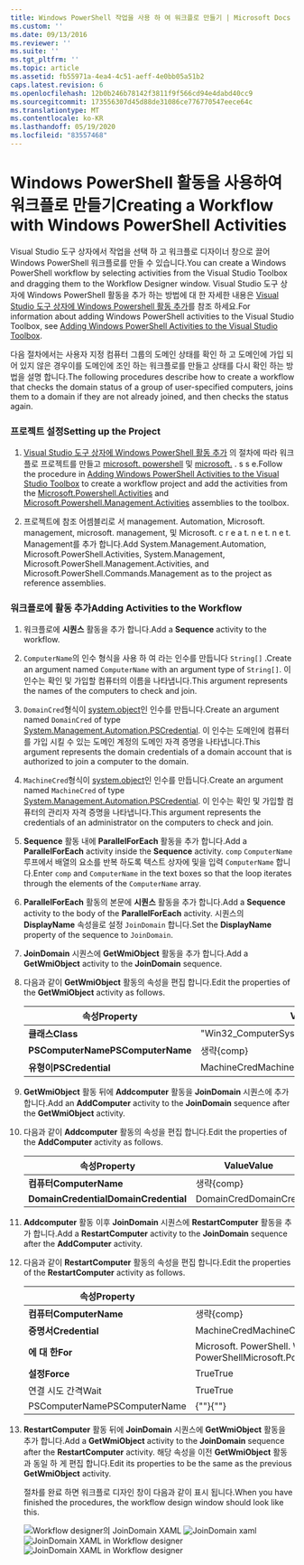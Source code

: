 ```yaml
---
title: Windows PowerShell 작업을 사용 하 여 워크플로 만들기 | Microsoft Docs
ms.custom: ''
ms.date: 09/13/2016
ms.reviewer: ''
ms.suite: ''
ms.tgt_pltfrm: ''
ms.topic: article
ms.assetid: fb55971a-4ea4-4c51-aeff-4e0bb05a51b2
caps.latest.revision: 6
ms.openlocfilehash: 12b0b246b78142f3811f9f566cd94e4dabd40cc9
ms.sourcegitcommit: 173556307d45d88de31086ce776770547eece64c
ms.translationtype: MT
ms.contentlocale: ko-KR
ms.lasthandoff: 05/19/2020
ms.locfileid: "83557468"
---
```

# <a name="creating-a-workflow-with-windows-powershell-activities"></a><span data-ttu-id="bf4d6-102">Windows PowerShell 활동을 사용하여 워크플로 만들기</span><span class="sxs-lookup"><span data-stu-id="bf4d6-102">Creating a Workflow with Windows PowerShell Activities</span></span>

<span data-ttu-id="bf4d6-103">Visual Studio 도구 상자에서 작업을 선택 하 고 워크플로 디자이너 창으로 끌어 Windows PowerShell 워크플로를 만들 수 있습니다.</span><span class="sxs-lookup"><span data-stu-id="bf4d6-103">You can create a Windows PowerShell workflow by selecting activities from the Visual Studio Toolbox and dragging them to the Workflow Designer window.</span></span> <span data-ttu-id="bf4d6-104">Visual Studio 도구 상자에 Windows PowerShell 활동을 추가 하는 방법에 대 한 자세한 내용은 [Visual Studio 도구 상자에 Windows Powershell 활동 추가](./adding-windows-powershell-activities-to-the-visual-studio-toolbox.md)를 참조 하세요.</span><span class="sxs-lookup"><span data-stu-id="bf4d6-104">For information about adding Windows PowerShell activities to the Visual Studio Toolbox, see [Adding Windows PowerShell Activities to the Visual Studio Toolbox](./adding-windows-powershell-activities-to-the-visual-studio-toolbox.md).</span></span>

<span data-ttu-id="bf4d6-105">다음 절차에서는 사용자 지정 컴퓨터 그룹의 도메인 상태를 확인 하 고 도메인에 가입 되어 있지 않은 경우이를 도메인에 조인 하는 워크플로를 만들고 상태를 다시 확인 하는 방법을 설명 합니다.</span><span class="sxs-lookup"><span data-stu-id="bf4d6-105">The following procedures describe how to create a workflow that checks the domain status of a group of user-specified computers, joins them to a domain if they are not already joined, and then checks the status again.</span></span>

### <a name="setting-up-the-project"></a><span data-ttu-id="bf4d6-106">프로젝트 설정</span><span class="sxs-lookup"><span data-stu-id="bf4d6-106">Setting up the Project</span></span>

1. <span data-ttu-id="bf4d6-107">[Visual Studio 도구 상자에 Windows PowerShell 활동 추가](./adding-windows-powershell-activities-to-the-visual-studio-toolbox.md) 의 절차에 따라 워크플로 프로젝트를 만들고 [microsoft. powershell](/dotnet/api/Microsoft.PowerShell.Activities) 및 [microsoft.](/dotnet/api/Microsoft.PowerShell.Management.Activities) . s s e.</span><span class="sxs-lookup"><span data-stu-id="bf4d6-107">Follow the procedure in [Adding Windows PowerShell Activities to the Visual Studio Toolbox](./adding-windows-powershell-activities-to-the-visual-studio-toolbox.md) to create a workflow project and add the activities from the [Microsoft.Powershell.Activities](/dotnet/api/Microsoft.PowerShell.Activities) and [Microsoft.Powershell.Management.Activities](/dotnet/api/Microsoft.PowerShell.Management.Activities) assemblies to the toolbox.</span></span>

2. <span data-ttu-id="bf4d6-108">프로젝트에 참조 어셈블리로 서 management. Automation, Microsoft. management, microsoft. management, 및 Microsoft. c r e a t. n e t. n e t. Management를 추가 합니다.</span><span class="sxs-lookup"><span data-stu-id="bf4d6-108">Add System.Management.Automation, Microsoft.PowerShell.Activities, System.Management, Microsoft.PowerShell.Management.Activities, and Microsoft.PowerShell.Commands.Management as to the project as reference assemblies.</span></span>

### <a name="adding-activities-to-the-workflow"></a><span data-ttu-id="bf4d6-109">워크플로에 활동 추가</span><span class="sxs-lookup"><span data-stu-id="bf4d6-109">Adding Activities to the Workflow</span></span>

1. <span data-ttu-id="bf4d6-110">워크플로에 **시퀀스** 활동을 추가 합니다.</span><span class="sxs-lookup"><span data-stu-id="bf4d6-110">Add a **Sequence** activity to the workflow.</span></span>

2. <span data-ttu-id="bf4d6-111">`ComputerName`의 인수 형식을 사용 하 여 라는 인수를 만듭니다 `String[]` .</span><span class="sxs-lookup"><span data-stu-id="bf4d6-111">Create an argument named `ComputerName` with an argument type of `String[]`.</span></span> <span data-ttu-id="bf4d6-112">이 인수는 확인 및 가입할 컴퓨터의 이름을 나타냅니다.</span><span class="sxs-lookup"><span data-stu-id="bf4d6-112">This argument represents the names of the computers to check and join.</span></span>

3. <span data-ttu-id="bf4d6-113">`DomainCred`형식이 [system.object](/dotnet/api/System.Management.Automation.PSCredential)인 인수를 만듭니다.</span><span class="sxs-lookup"><span data-stu-id="bf4d6-113">Create an argument named `DomainCred` of type [System.Management.Automation.PSCredential](/dotnet/api/System.Management.Automation.PSCredential).</span></span> <span data-ttu-id="bf4d6-114">이 인수는 도메인에 컴퓨터를 가입 시킬 수 있는 도메인 계정의 도메인 자격 증명을 나타냅니다.</span><span class="sxs-lookup"><span data-stu-id="bf4d6-114">This argument represents the domain credentials of a domain account that is authorized to join a computer to the domain.</span></span>

4. <span data-ttu-id="bf4d6-115">`MachineCred`형식이 [system.object](/dotnet/api/System.Management.Automation.PSCredential)인 인수를 만듭니다.</span><span class="sxs-lookup"><span data-stu-id="bf4d6-115">Create an argument named `MachineCred` of type [System.Management.Automation.PSCredential](/dotnet/api/System.Management.Automation.PSCredential).</span></span> <span data-ttu-id="bf4d6-116">이 인수는 확인 및 가입할 컴퓨터의 관리자 자격 증명을 나타냅니다.</span><span class="sxs-lookup"><span data-stu-id="bf4d6-116">This argument represents the credentials of an administrator on the computers to check and join.</span></span>

5. <span data-ttu-id="bf4d6-117">**Sequence** 활동 내에 **ParallelForEach** 활동을 추가 합니다.</span><span class="sxs-lookup"><span data-stu-id="bf4d6-117">Add a **ParallelForEach** activity inside the **Sequence** activity.</span></span> <span data-ttu-id="bf4d6-118">`comp` `ComputerName` 루프에서 배열의 요소를 반복 하도록 텍스트 상자에 및을 입력 `ComputerName` 합니다.</span><span class="sxs-lookup"><span data-stu-id="bf4d6-118">Enter `comp` and `ComputerName` in the text boxes so that the loop iterates through the elements of the `ComputerName` array.</span></span>

6. <span data-ttu-id="bf4d6-119">**ParallelForEach** 활동의 본문에 **시퀀스** 활동을 추가 합니다.</span><span class="sxs-lookup"><span data-stu-id="bf4d6-119">Add a **Sequence** activity to the body of the **ParallelForEach** activity.</span></span> <span data-ttu-id="bf4d6-120">시퀀스의 **DisplayName** 속성을로 설정 `JoinDomain` 합니다.</span><span class="sxs-lookup"><span data-stu-id="bf4d6-120">Set the **DisplayName** property of the sequence to `JoinDomain`.</span></span>

7. <span data-ttu-id="bf4d6-121">**JoinDomain** 시퀀스에 **GetWmiObject** 활동을 추가 합니다.</span><span class="sxs-lookup"><span data-stu-id="bf4d6-121">Add a **GetWmiObject** activity to the **JoinDomain** sequence.</span></span>

8. <span data-ttu-id="bf4d6-122">다음과 같이 **GetWmiObject** 활동의 속성을 편집 합니다.</span><span class="sxs-lookup"><span data-stu-id="bf4d6-122">Edit the properties of the **GetWmiObject** activity as follows.</span></span>

   |<span data-ttu-id="bf4d6-123">속성</span><span class="sxs-lookup"><span data-stu-id="bf4d6-123">Property</span></span>|<span data-ttu-id="bf4d6-124">Value</span><span class="sxs-lookup"><span data-stu-id="bf4d6-124">Value</span></span>|
   |--------------|-----------|
   |<span data-ttu-id="bf4d6-125">**클래스**</span><span class="sxs-lookup"><span data-stu-id="bf4d6-125">**Class**</span></span>|<span data-ttu-id="bf4d6-126">"Win32_ComputerSystem"</span><span class="sxs-lookup"><span data-stu-id="bf4d6-126">"Win32_ComputerSystem"</span></span>|
   |<span data-ttu-id="bf4d6-127">**PSComputerName**</span><span class="sxs-lookup"><span data-stu-id="bf4d6-127">**PSComputerName**</span></span>|<span data-ttu-id="bf4d6-128">생략</span><span class="sxs-lookup"><span data-stu-id="bf4d6-128">{comp}</span></span>|
   |<span data-ttu-id="bf4d6-129">**유형이**</span><span class="sxs-lookup"><span data-stu-id="bf4d6-129">**PSCredential**</span></span>|<span data-ttu-id="bf4d6-130">MachineCred</span><span class="sxs-lookup"><span data-stu-id="bf4d6-130">MachineCred</span></span>|

9. <span data-ttu-id="bf4d6-131">**GetWmiObject** 활동 뒤에 **Addcomputer** 활동을 **JoinDomain** 시퀀스에 추가 합니다.</span><span class="sxs-lookup"><span data-stu-id="bf4d6-131">Add an **AddComputer** activity to the **JoinDomain** sequence after the **GetWmiObject** activity.</span></span>

10. <span data-ttu-id="bf4d6-132">다음과 같이 **Addcomputer** 활동의 속성을 편집 합니다.</span><span class="sxs-lookup"><span data-stu-id="bf4d6-132">Edit the properties of the **AddComputer** activity as follows.</span></span>

    |<span data-ttu-id="bf4d6-133">속성</span><span class="sxs-lookup"><span data-stu-id="bf4d6-133">Property</span></span>|<span data-ttu-id="bf4d6-134">Value</span><span class="sxs-lookup"><span data-stu-id="bf4d6-134">Value</span></span>|
    |--------------|-----------|
    |<span data-ttu-id="bf4d6-135">**컴퓨터**</span><span class="sxs-lookup"><span data-stu-id="bf4d6-135">**ComputerName**</span></span>|<span data-ttu-id="bf4d6-136">생략</span><span class="sxs-lookup"><span data-stu-id="bf4d6-136">{comp}</span></span>|
    |<span data-ttu-id="bf4d6-137">**DomainCredential**</span><span class="sxs-lookup"><span data-stu-id="bf4d6-137">**DomainCredential**</span></span>|<span data-ttu-id="bf4d6-138">DomainCred</span><span class="sxs-lookup"><span data-stu-id="bf4d6-138">DomainCred</span></span>|

11. <span data-ttu-id="bf4d6-139">**Addcomputer** 활동 이후 **JoinDomain** 시퀀스에 **RestartComputer** 활동을 추가 합니다.</span><span class="sxs-lookup"><span data-stu-id="bf4d6-139">Add a **RestartComputer** activity to the **JoinDomain** sequence after the **AddComputer** activity.</span></span>

12. <span data-ttu-id="bf4d6-140">다음과 같이 **RestartComputer** 활동의 속성을 편집 합니다.</span><span class="sxs-lookup"><span data-stu-id="bf4d6-140">Edit the properties of the **RestartComputer** activity as follows.</span></span>

    |<span data-ttu-id="bf4d6-141">속성</span><span class="sxs-lookup"><span data-stu-id="bf4d6-141">Property</span></span>|<span data-ttu-id="bf4d6-142">Value</span><span class="sxs-lookup"><span data-stu-id="bf4d6-142">Value</span></span>|
    |--------------|-----------|
    |<span data-ttu-id="bf4d6-143">**컴퓨터**</span><span class="sxs-lookup"><span data-stu-id="bf4d6-143">**ComputerName**</span></span>|<span data-ttu-id="bf4d6-144">생략</span><span class="sxs-lookup"><span data-stu-id="bf4d6-144">{comp}</span></span>|
    |<span data-ttu-id="bf4d6-145">**증명서**</span><span class="sxs-lookup"><span data-stu-id="bf4d6-145">**Credential**</span></span>|<span data-ttu-id="bf4d6-146">MachineCred</span><span class="sxs-lookup"><span data-stu-id="bf4d6-146">MachineCred</span></span>|
    |<span data-ttu-id="bf4d6-147">**에 대 한**</span><span class="sxs-lookup"><span data-stu-id="bf4d6-147">**For**</span></span>|<span data-ttu-id="bf4d6-148">Microsoft. PowerShell. WaitForServiceTypes. PowerShell</span><span class="sxs-lookup"><span data-stu-id="bf4d6-148">Microsoft.PowerShell.Commands.WaitForServiceTypes.PowerShell</span></span>|
    |<span data-ttu-id="bf4d6-149">**설정**</span><span class="sxs-lookup"><span data-stu-id="bf4d6-149">**Force**</span></span>|<span data-ttu-id="bf4d6-150">True</span><span class="sxs-lookup"><span data-stu-id="bf4d6-150">True</span></span>|
    |<span data-ttu-id="bf4d6-151">연결 시도 간격</span><span class="sxs-lookup"><span data-stu-id="bf4d6-151">Wait</span></span>|<span data-ttu-id="bf4d6-152">True</span><span class="sxs-lookup"><span data-stu-id="bf4d6-152">True</span></span>|
    |<span data-ttu-id="bf4d6-153">PSComputerName</span><span class="sxs-lookup"><span data-stu-id="bf4d6-153">PSComputerName</span></span>|<span data-ttu-id="bf4d6-154">{""}</span><span class="sxs-lookup"><span data-stu-id="bf4d6-154">{""}</span></span>|

13. <span data-ttu-id="bf4d6-155">**RestartComputer** 활동 뒤에 **JoinDomain** 시퀀스에 **GetWmiObject** 활동을 추가 합니다.</span><span class="sxs-lookup"><span data-stu-id="bf4d6-155">Add a **GetWmiObject** activity to the **JoinDomain** sequence after the **RestartComputer** activity.</span></span> <span data-ttu-id="bf4d6-156">해당 속성을 이전 **GetWmiObject** 활동과 동일 하 게 편집 합니다.</span><span class="sxs-lookup"><span data-stu-id="bf4d6-156">Edit its properties to be the same as the previous **GetWmiObject** activity.</span></span>

    <span data-ttu-id="bf4d6-157">절차를 완료 하면 워크플로 디자인 창이 다음과 같이 표시 됩니다.</span><span class="sxs-lookup"><span data-stu-id="bf4d6-157">When you have finished the procedures, the workflow design window should look like this.</span></span>

    <span data-ttu-id="bf4d6-158">![Workflow designer의 JoinDomain XAML ](media/creating-a-workflow-with-windows-powershell-activities/joindomainworkflow.png)
     ![JoinDomain xaml](media/creating-a-workflow-with-windows-powershell-activities/joindomainworkflow.png "JoinDomainWorkflow")</span><span class="sxs-lookup"><span data-stu-id="bf4d6-158">![JoinDomain XAML in Workflow designer](media/creating-a-workflow-with-windows-powershell-activities/joindomainworkflow.png)
![JoinDomain XAML in Workflow designer](media/creating-a-workflow-with-windows-powershell-activities/joindomainworkflow.png "JoinDomainWorkflow")</span></span>
